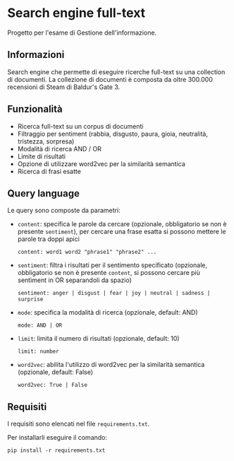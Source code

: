 # Search engine full-text
Progetto per l'esame di Gestione dell'informazione.

## Informazioni

Search engine che permette di eseguire ricerche full-text su una collection di documenti.
La collezione di documenti è composta da oltre 300.000 recensioni di Steam di Baldur's Gate 3.

## Funzionalità

* Ricerca full-text su un corpus di documenti
* Filtraggio per sentiment (rabbia, disgusto, paura, gioia, neutralità, tristezza, sorpresa)
* Modalità di ricerca AND / OR
* Limite di risultati
* Opzione di utilizzare word2vec per la similarità semantica
* Ricerca di frasi esatte


## Query language

Le query sono composte da parametri:

* `content`: specifica le parole da cercare (opzionale, obbligatorio se non è presente `sentiment`), per cercare una frase esatta si possono mettere le parole tra doppi apici
    ```
    content: word1 word2 "phrase1" "phrase2" ...
    ```
* `sentiment`: filtra i risultati per il sentimento specificato (opzionale, obbligatorio se non è presente `content`, si possono cercare più sentiment in OR separandoli da spazio)
    ```
    sentiment: anger | disgust | fear | joy | neutral | sadness | surprise
    ```
* `mode`: specifica la modalità di ricerca (opzionale, default: AND)
    ```
    mode: AND | OR
    ```
* `limit`: limita il numero di risultati (opzionale, default: 10)
    ```
    limit: number
    ```
* `word2vec`: abilita l'utilizzo di word2vec per la similarità semantica (opzionale, default: False)
    ```
    word2vec: True | False
    ```
  
## Requisiti

I requisiti sono elencati nel file `requirements.txt`.

Per installarli eseguire il comando:

```
pip install -r requirements.txt
```
